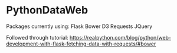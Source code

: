 # PythonDataWeb

Packages currently using:
Flask 
Bower
D3
Requests
JQuery

Followed through tutorial:
https://realpython.com/blog/python/web-development-with-flask-fetching-data-with-requests/#bower
